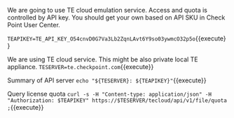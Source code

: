 
We are going to use TE cloud emulation service. Access and quota is controlled by API key.
You should get your own based on API SKU in Check Point User Center.

`TEAPIKEY=TE_API_KEY_O54cnvD0G7Va3Lb2ZqnLAvt6Y9so03ywmcO32p5o`{{execute}}

We are using TE cloud service. This might be also private local TE appliance.
`TESERVER=te.checkpoint.com`{{execute}}

Summary of API server
`echo "${TESERVER}: ${TEAPIKEY}"`{{execute}}

Query license quota
`curl -s -H "Content-type: application/json" -H "Authorization: $TEAPIKEY" https://$TESERVER/tecloud/api/v1/file/quota ;`{{execute}}